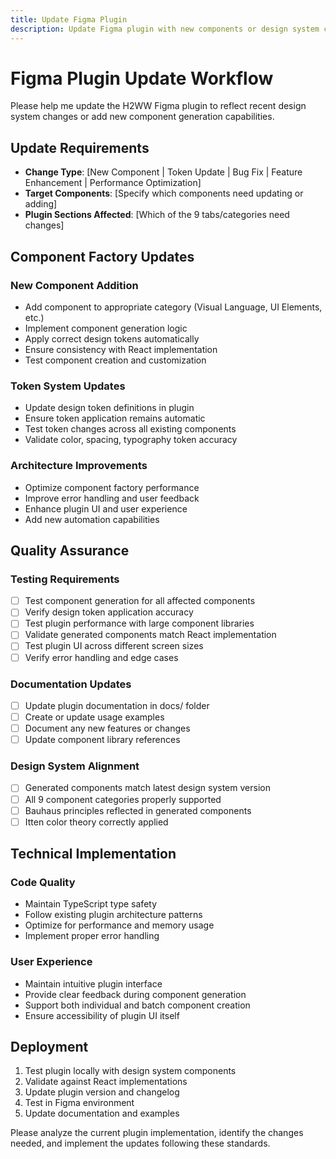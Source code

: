 ```yaml
---
title: Update Figma Plugin
description: Update Figma plugin with new components or design system changes
---
```


# Figma Plugin Update Workflow

Please help me update the H2WW Figma plugin to reflect recent design system changes or add new component generation capabilities.

## Update Requirements
- **Change Type**: [New Component | Token Update | Bug Fix | Feature Enhancement | Performance Optimization]
- **Target Components**: [Specify which components need updating or adding]
- **Plugin Sections Affected**: [Which of the 9 tabs/categories need changes]

## Component Factory Updates

### New Component Addition
- Add component to appropriate category (Visual Language, UI Elements, etc.)
- Implement component generation logic
- Apply correct design tokens automatically
- Ensure consistency with React implementation
- Test component creation and customization

### Token System Updates
- Update design token definitions in plugin
- Ensure token application remains automatic
- Test token changes across all existing components
- Validate color, spacing, typography token accuracy

### Architecture Improvements
- Optimize component factory performance
- Improve error handling and user feedback
- Enhance plugin UI and user experience
- Add new automation capabilities

## Quality Assurance

### Testing Requirements
- [ ] Test component generation for all affected components
- [ ] Verify design token application accuracy
- [ ] Test plugin performance with large component libraries
- [ ] Validate generated components match React implementation
- [ ] Test plugin UI across different screen sizes
- [ ] Verify error handling and edge cases

### Documentation Updates
- [ ] Update plugin documentation in docs/ folder
- [ ] Create or update usage examples
- [ ] Document any new features or changes
- [ ] Update component library references

### Design System Alignment
- [ ] Generated components match latest design system version
- [ ] All 9 component categories properly supported
- [ ] Bauhaus principles reflected in generated components
- [ ] Itten color theory correctly applied

## Technical Implementation

### Code Quality
- Maintain TypeScript type safety
- Follow existing plugin architecture patterns
- Optimize for performance and memory usage
- Implement proper error handling

### User Experience
- Maintain intuitive plugin interface
- Provide clear feedback during component generation
- Support both individual and batch component creation
- Ensure accessibility of plugin UI itself

## Deployment
1. Test plugin locally with design system components
2. Validate against React implementations
3. Update plugin version and changelog
4. Test in Figma environment
5. Update documentation and examples

Please analyze the current plugin implementation, identify the changes needed, and implement the updates following these standards.